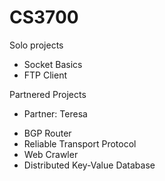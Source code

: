 # CS3700

Solo projects
* Socket Basics
* FTP Client

Partnered Projects 
- Partner: Teresa
* BGP Router
* Reliable Transport Protocol
* Web Crawler
* Distributed Key-Value Database
